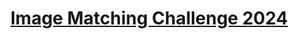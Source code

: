 # [Image Matching Challenge 2024](https://www.kaggle.com/competitions/image-matching-challenge-2024)
